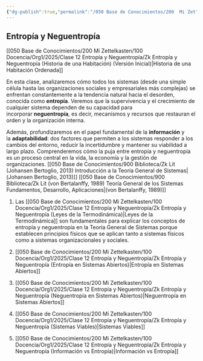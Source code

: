 ```yaml
---
{"dg-publish":true,"permalink":"/050 Base de Conocimientos/200  Mi Zettelkasten/100 Docencia/Org1/2025/Clase 12 Entropía y Neguentropía/Zk !MOC Entropía y Neguentropía/","tags":["moc","sistema"]}
---
```


## Entropía y Neguentropía

[[050 Base de Conocimientos/200  Mi Zettelkasten/100 Docencia/Org1/2025/Clase 12 Entropía y Neguentropía/Zk Entropía y Neguentropía (Historia de una Habitación) (Versión Inicial)\|Historia de una Habitación Ordenada]]

En esta clase, analizaremos cómo todos los sistemas (desde una simple célula hasta las organizaciones sociales y empresariales más complejas) se enfrentan constantemente a la tendencia natural hacia el desorden, conocida como **entropía**. Veremos que la supervivencia y el crecimiento de cualquier sistema dependen de su capacidad para incorporar **neguentropía**, es decir, mecanismos y recursos que restauran el orden y la organización interna.

Además, profundizaremos en el papel fundamental de la **información** y la **adaptabilidad**: dos factores que permiten a los sistemas responder a los cambios del entorno, reducir la incertidumbre y mantener su viabilidad a largo plazo. Comprenderemos cómo la puja entre entropía y neguentropía es un proceso central en la vida, la economía y la gestión de organizaciones.
[[050 Base de Conocimientos/900 Biblioteca/Zk Lit (Johansen Bertoglio, 2013) Introducción a la Teoría General de Sistemas\|(Johansen Bertoglio, 2013)]] [[050 Base de Conocimientos/900 Biblioteca/Zk Lit (von Bertalanffy, 1989) Teoría General de los Sistemas Fundamentos, Desarrollo, Aplicaciones\|(von Bertalanffy, 1989)]]

1. Las [[050 Base de Conocimientos/200  Mi Zettelkasten/100 Docencia/Org1/2025/Clase 12 Entropía y Neguentropía/Zk Entropía y Neguentropía (Leyes de la Termodinámica)\|Leyes de la Termodinámica]] son fundamentales para explicar los conceptos de entropía y neguentropía en la Teoría General de Sistemas porque establecen principios físicos que se aplican tanto a sistemas físicos como a sistemas organizacionales y sociales.

2. [[050 Base de Conocimientos/200  Mi Zettelkasten/100 Docencia/Org1/2025/Clase 12 Entropía y Neguentropía/Zk Entropía y Neguentropía (Entropía en Sistemas Abiertos)\|Entropía en Sistemas Abiertos]]
3. [[050 Base de Conocimientos/200  Mi Zettelkasten/100 Docencia/Org1/2025/Clase 12 Entropía y Neguentropía/Zk Entropía y Neguentropía (Neguentropía en Sistemas Abiertos)\|Neguentropía en Sistemas Abiertos]]
4. [[050 Base de Conocimientos/200  Mi Zettelkasten/100 Docencia/Org1/2025/Clase 12 Entropía y Neguentropía/Zk Entropía y Neguentropía (Sistemas Viables)\|Sistemas Viables]]
5. [[050 Base de Conocimientos/200  Mi Zettelkasten/100 Docencia/Org1/2025/Clase 12 Entropía y Neguentropía/Zk Entropía y Neguentropía (Información vs Entropía)\|Información vs Entropía]]
